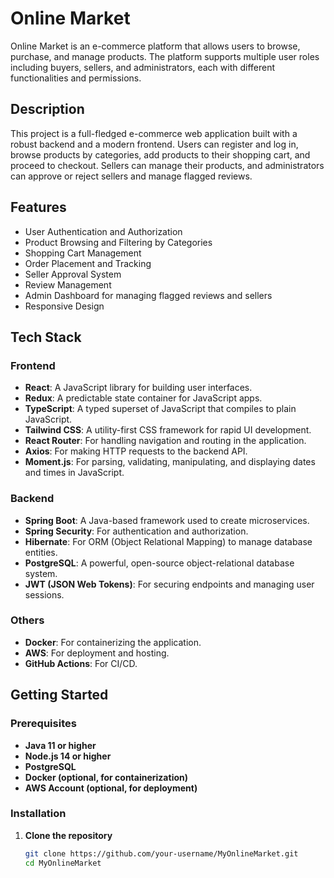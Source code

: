 # Online Market

Online Market is an e-commerce platform that allows users to browse, purchase, and manage products. The platform supports multiple user roles including buyers, sellers, and administrators, each with different functionalities and permissions.

## Description

This project is a full-fledged e-commerce web application built with a robust backend and a modern frontend. Users can register and log in, browse products by categories, add products to their shopping cart, and proceed to checkout. Sellers can manage their products, and administrators can approve or reject sellers and manage flagged reviews.

## Features

- User Authentication and Authorization
- Product Browsing and Filtering by Categories
- Shopping Cart Management
- Order Placement and Tracking
- Seller Approval System
- Review Management
- Admin Dashboard for managing flagged reviews and sellers
- Responsive Design

## Tech Stack

### Frontend

- **React**: A JavaScript library for building user interfaces.
- **Redux**: A predictable state container for JavaScript apps.
- **TypeScript**: A typed superset of JavaScript that compiles to plain JavaScript.
- **Tailwind CSS**: A utility-first CSS framework for rapid UI development.
- **React Router**: For handling navigation and routing in the application.
- **Axios**: For making HTTP requests to the backend API.
- **Moment.js**: For parsing, validating, manipulating, and displaying dates and times in JavaScript.

### Backend

- **Spring Boot**: A Java-based framework used to create microservices.
- **Spring Security**: For authentication and authorization.
- **Hibernate**: For ORM (Object Relational Mapping) to manage database entities.
- **PostgreSQL**: A powerful, open-source object-relational database system.
- **JWT (JSON Web Tokens)**: For securing endpoints and managing user sessions.

### Others

- **Docker**: For containerizing the application.
- **AWS**: For deployment and hosting.
- **GitHub Actions**: For CI/CD.

## Getting Started

### Prerequisites

- **Java 11 or higher**
- **Node.js 14 or higher**
- **PostgreSQL**
- **Docker (optional, for containerization)**
- **AWS Account (optional, for deployment)**

### Installation

1. **Clone the repository**

   ```bash
   git clone https://github.com/your-username/MyOnlineMarket.git
   cd MyOnlineMarket
